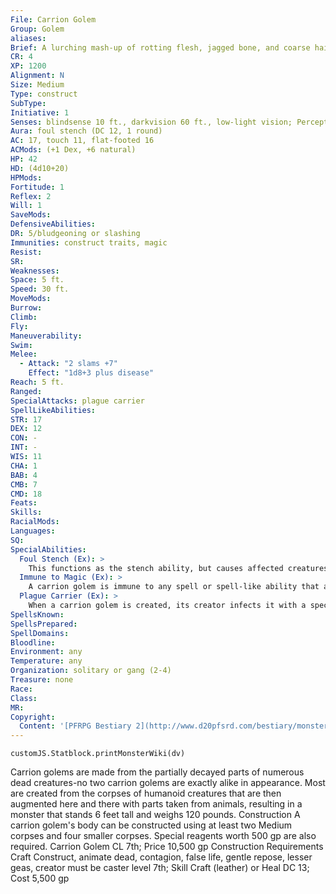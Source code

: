 ```yaml
---
File: Carrion Golem
Group: Golem
aliases: 
Brief: A lurching mash-up of rotting flesh, jagged bone, and coarse hair, this humanoid monstrosity reeks of death and decay.
CR: 4
XP: 1200
Alignment: N
Size: Medium
Type: construct
SubType: 
Initiative: 1
Senses: blindsense 10 ft., darkvision 60 ft., low-light vision; Perception +0
Aura: foul stench (DC 12, 1 round)
AC: 17, touch 11, flat-footed 16
ACMods: (+1 Dex, +6 natural)
HP: 42
HD: (4d10+20)
HPMods: 
Fortitude: 1
Reflex: 2
Will: 1
SaveMods: 
DefensiveAbilities: 
DR: 5/bludgeoning or slashing
Immunities: construct traits, magic
Resist: 
SR: 
Weaknesses: 
Space: 5 ft.
Speed: 30 ft.
MoveMods: 
Burrow: 
Climb: 
Fly: 
Maneuverability: 
Swim: 
Melee: 
  - Attack: "2 slams +7"
    Effect: "1d8+3 plus disease"
Reach: 5 ft.
Ranged: 
SpecialAttacks: plague carrier
SpellLikeAbilities: 
STR: 17
DEX: 12
CON: -
INT: -
WIS: 11
CHA: 1
BAB: 4
CMB: 7
CMD: 18
Feats: 
Skills: 
RacialMods: 
Languages: 
SQ: 
SpecialAbilities:
  Foul Stench (Ex): >
    This functions as the stench ability, but causes affected creatures to be nauseated rather than sickened.
  Immune to Magic (Ex): >
    A carrion golem is immune to any spell or spell-like ability that allows spell resistance. In addition, certain spells and effects function differently against the creature, as noted below.  • Gentle repose causes a carrion golem to become stiff and helpless for 1d4 rounds if it fails a Will save against the spell.  • Animate dead causes the various parts of the golem's body to shudder and tear, dealing 1d6 points of damage per caster level to the golem (no save).  • Any magical attack that deals cold or fire damage slows a carrion golem (as the slow spell) for 2d6 rounds (no save).  • Any magical attack that deals electricity damage hastes a carrion golem (as the haste spell) for 2d6 rounds.
  Plague Carrier (Ex): >
    When a carrion golem is created, its creator infects it with a specific disease. The carrion golem can then infect those it strikes with its slams with this disease-most carrion golems inflict filth fever. The save DC is Constitution-based and includes a +2 racial bonus.  Filth Fever: Slam-injury; save Fortitude DC 14; onset 1d3 days; frequency 1/day; effect 1d3 Dex damage and 1d3 Con damage; cure 2 consecutive saves.
SpellsKnown: 
SpellsPrepared: 
SpellDomains: 
Bloodline: 
Environment: any
Temperature: any
Organization: solitary or gang (2-4)
Treasure: none
Race: 
Class: 
MR: 
Copyright:
  Content: '[PFRPG Bestiary 2](http://www.d20pfsrd.com/bestiary/monster-listings/constructs/golem/carrion-golem)'
---
```

```dataviewjs
customJS.Statblock.printMonsterWiki(dv)
```
Carrion golems are made from the partially decayed parts of numerous dead creatures-no two carrion golems are exactly alike in appearance. Most are created from the corpses of humanoid creatures that are then augmented here and there with parts taken from animals, resulting in a monster that stands 6 feet tall and weighs 120 pounds.  Construction  A carrion golem's body can be constructed using at least two Medium corpses and four smaller corpses. Special reagents worth 500 gp are also required.  Carrion Golem  CL 7th; Price 10,500 gp  Construction  Requirements Craft Construct, animate dead, contagion, false life, gentle repose, lesser geas, creator must be caster level 7th; Skill Craft (leather) or Heal DC 13; Cost 5,500 gp
